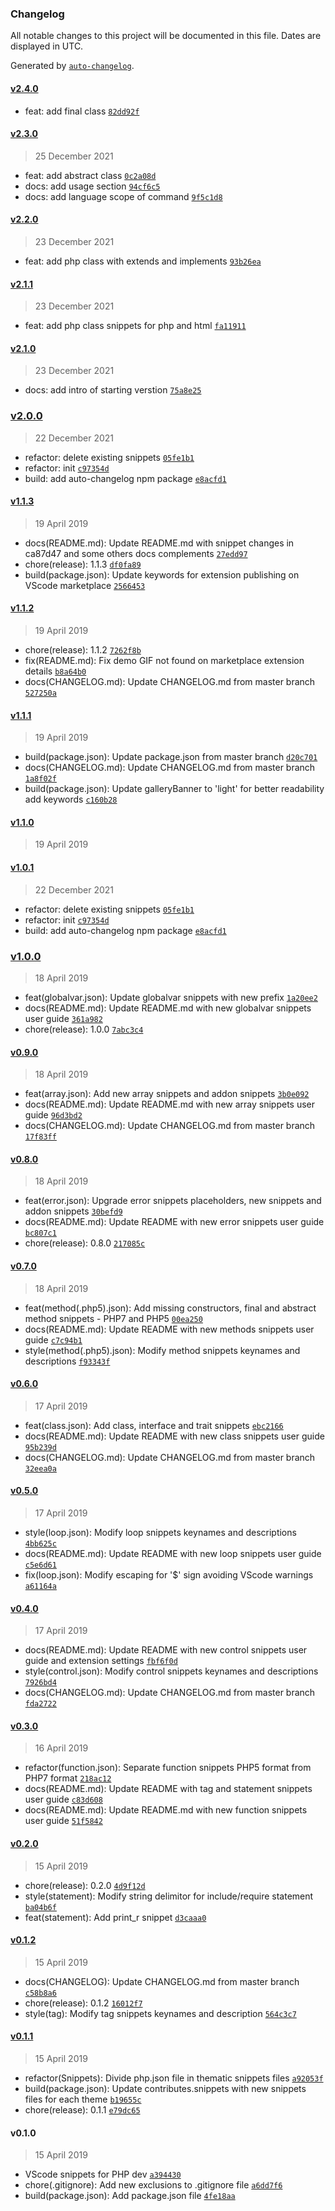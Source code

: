 ### Changelog

All notable changes to this project will be documented in this file. Dates are displayed in UTC.

Generated by [`auto-changelog`](https://github.com/CookPete/auto-changelog).

#### [v2.4.0](https://github.com/aspirantzhang/php-enhanced-snippets/compare/v2.3.0...v2.4.0)

- feat: add final class [`82dd92f`](https://github.com/aspirantzhang/php-enhanced-snippets/commit/82dd92fcf6acc6d32986fdc2fd24108da2c9947b)

#### [v2.3.0](https://github.com/aspirantzhang/php-enhanced-snippets/compare/v2.2.0...v2.3.0)

> 25 December 2021

- feat: add abstract class [`0c2a08d`](https://github.com/aspirantzhang/php-enhanced-snippets/commit/0c2a08d7afea8fae0ad8d06de69bdd04eb0c1a6c)
- docs: add usage section [`94cf6c5`](https://github.com/aspirantzhang/php-enhanced-snippets/commit/94cf6c5aa501cf5810e460022e1ee12b846f43ed)
- docs: add language scope of command [`9f5c1d8`](https://github.com/aspirantzhang/php-enhanced-snippets/commit/9f5c1d804c560227d6f9a63d3c778b9f5f9ac969)

#### [v2.2.0](https://github.com/aspirantzhang/php-enhanced-snippets/compare/v2.1.1...v2.2.0)

> 23 December 2021

- feat: add php class with extends and implements [`93b26ea`](https://github.com/aspirantzhang/php-enhanced-snippets/commit/93b26eac36a5c8acf1f18aa9183168f7c8489045)

#### [v2.1.1](https://github.com/aspirantzhang/php-enhanced-snippets/compare/v2.1.0...v2.1.1)

> 23 December 2021

- feat: add php class snippets for php and html [`fa11911`](https://github.com/aspirantzhang/php-enhanced-snippets/commit/fa11911ff4f3ef5d9b82566a113dd2447d3a7c32)

#### [v2.1.0](https://github.com/aspirantzhang/php-enhanced-snippets/compare/v2.0.0...v2.1.0)

> 23 December 2021

- docs: add intro of starting verstion [`75a8e25`](https://github.com/aspirantzhang/php-enhanced-snippets/commit/75a8e25cf8828efa212482a9267ccd4980336a6f)

### [v2.0.0](https://github.com/aspirantzhang/php-enhanced-snippets/compare/v1.1.3...v2.0.0)

> 22 December 2021

- refactor: delete existing snippets [`05fe1b1`](https://github.com/aspirantzhang/php-enhanced-snippets/commit/05fe1b1fabfd13e5fb3e19d128f58446f6a94db3)
- refactor: init [`c97354d`](https://github.com/aspirantzhang/php-enhanced-snippets/commit/c97354d35f96da4ed77940c4dd64f4f095a09855)
- build: add auto-changelog npm package [`e8acfd1`](https://github.com/aspirantzhang/php-enhanced-snippets/commit/e8acfd153a3703917a610b3940221f2b18e6c6ce)

#### [v1.1.3](https://github.com/aspirantzhang/php-enhanced-snippets/compare/v1.1.2...v1.1.3)

> 19 April 2019

- docs(README.md): Update README.md with snippet changes in ca87d47 and some others docs complements [`27edd97`](https://github.com/aspirantzhang/php-enhanced-snippets/commit/27edd97c748e87ea115239e379dd3be1a4f4e60e)
- chore(release): 1.1.3 [`df0fa89`](https://github.com/aspirantzhang/php-enhanced-snippets/commit/df0fa89381b2c1b3af5fe128dafabf2240e1d266)
- build(package.json): Update keywords for extension publishing on VScode marketplace [`2566453`](https://github.com/aspirantzhang/php-enhanced-snippets/commit/2566453215f60477e90e18570d8e067d9cfcb819)

#### [v1.1.2](https://github.com/aspirantzhang/php-enhanced-snippets/compare/v1.1.1...v1.1.2)

> 19 April 2019

- chore(release): 1.1.2 [`7262f8b`](https://github.com/aspirantzhang/php-enhanced-snippets/commit/7262f8b1adaae283201c80851b0185a4108f5f9c)
- fix(README.md): Fix demo GIF not found on marketplace extension details [`b8a64b0`](https://github.com/aspirantzhang/php-enhanced-snippets/commit/b8a64b0d6de1c063670b706c6a883371d54802e5)
- docs(CHANGELOG.md): Update CHANGELOG.md from master branch [`527250a`](https://github.com/aspirantzhang/php-enhanced-snippets/commit/527250aa70345bceb1dcddccb6fad037a3449de9)

#### [v1.1.1](https://github.com/aspirantzhang/php-enhanced-snippets/compare/v1.1.0...v1.1.1)

> 19 April 2019

- build(package.json): Update package.json from master branch [`d20c701`](https://github.com/aspirantzhang/php-enhanced-snippets/commit/d20c701ec2512495d7269462d2fae67c02a67577)
- docs(CHANGELOG.md): Update CHANGELOG.md from master branch [`1a8f02f`](https://github.com/aspirantzhang/php-enhanced-snippets/commit/1a8f02f6864c570be9711bb9c6ae5c538f8f70e7)
- build(package.json): Update galleryBanner to 'light' for better readability add keywords [`c160b28`](https://github.com/aspirantzhang/php-enhanced-snippets/commit/c160b28a9b39469c1e89e8a4e78c63cfde5b4cfb)

#### [v1.1.0](https://github.com/aspirantzhang/php-enhanced-snippets/compare/v1.0.1...v1.1.0)

> 19 April 2019

#### [v1.0.1](https://github.com/aspirantzhang/php-enhanced-snippets/compare/v1.0.0...v1.0.1)

> 22 December 2021

- refactor: delete existing snippets [`05fe1b1`](https://github.com/aspirantzhang/php-enhanced-snippets/commit/05fe1b1fabfd13e5fb3e19d128f58446f6a94db3)
- refactor: init [`c97354d`](https://github.com/aspirantzhang/php-enhanced-snippets/commit/c97354d35f96da4ed77940c4dd64f4f095a09855)
- build: add auto-changelog npm package [`e8acfd1`](https://github.com/aspirantzhang/php-enhanced-snippets/commit/e8acfd153a3703917a610b3940221f2b18e6c6ce)

### [v1.0.0](https://github.com/aspirantzhang/php-enhanced-snippets/compare/v0.9.0...v1.0.0)

> 18 April 2019

- feat(globalvar.json): Update globalvar snippets with new prefix [`1a20ee2`](https://github.com/aspirantzhang/php-enhanced-snippets/commit/1a20ee206508a43d6c9367cb89c38a1773da708c)
- docs(README.md): Update README.md with new globalvar snippets user guide [`361a982`](https://github.com/aspirantzhang/php-enhanced-snippets/commit/361a9829d70f55aca69b4f4d9898d8773d1f6d2f)
- chore(release): 1.0.0 [`7abc3c4`](https://github.com/aspirantzhang/php-enhanced-snippets/commit/7abc3c4aa399333cb6839205b68cff4768e0fca0)

#### [v0.9.0](https://github.com/aspirantzhang/php-enhanced-snippets/compare/v0.8.0...v0.9.0)

> 18 April 2019

- feat(array.json): Add new array snippets and addon snippets [`3b0e092`](https://github.com/aspirantzhang/php-enhanced-snippets/commit/3b0e092665df00ccf5151229d3ffa6d56c6a65f5)
- docs(README.md): Update README.md with new array snippets user guide [`96d3bd2`](https://github.com/aspirantzhang/php-enhanced-snippets/commit/96d3bd2b308bc0428b0dd437c398a4d241d2ec80)
- docs(CHANGELOG.md): Update CHANGELOG.md from master branch [`17f83ff`](https://github.com/aspirantzhang/php-enhanced-snippets/commit/17f83ff99af8c6bf2a2bfc49a815959e2ac2ce0c)

#### [v0.8.0](https://github.com/aspirantzhang/php-enhanced-snippets/compare/v0.7.0...v0.8.0)

> 18 April 2019

- feat(error.json): Upgrade error snippets placeholders, new snippets and addon snippets [`30befd9`](https://github.com/aspirantzhang/php-enhanced-snippets/commit/30befd9f7729216a0e2d7d66a7f55ef3120a67a5)
- docs(README.md): Update README with new error snippets user guide [`bc807c1`](https://github.com/aspirantzhang/php-enhanced-snippets/commit/bc807c1fc2abf6d924e845fe1d9719bc97c26f7e)
- chore(release): 0.8.0 [`217085c`](https://github.com/aspirantzhang/php-enhanced-snippets/commit/217085c1d52b13a603937fd514fd4a19db9583fb)

#### [v0.7.0](https://github.com/aspirantzhang/php-enhanced-snippets/compare/v0.6.0...v0.7.0)

> 18 April 2019

- feat(method(.php5).json): Add missing constructors, final and abstract method snippets - PHP7 and PHP5 [`00ea250`](https://github.com/aspirantzhang/php-enhanced-snippets/commit/00ea2500e9c69516019c2029a4928d49740a2f3d)
- docs(README.md): Update README with new methods snippets user guide [`c7c94b1`](https://github.com/aspirantzhang/php-enhanced-snippets/commit/c7c94b192bc77da4d3980bf1598d2ecf9319a3ca)
- style(method(.php5).json): Modify method snippets keynames and descriptions [`f93343f`](https://github.com/aspirantzhang/php-enhanced-snippets/commit/f93343f76bca2f62cc6da351a277754a2130666b)

#### [v0.6.0](https://github.com/aspirantzhang/php-enhanced-snippets/compare/v0.5.0...v0.6.0)

> 17 April 2019

- feat(class.json): Add class, interface and trait snippets [`ebc2166`](https://github.com/aspirantzhang/php-enhanced-snippets/commit/ebc21665274f70f054320b9c072374bdb2ceccd7)
- docs(README.md): Update README with new class snippets user guide [`95b239d`](https://github.com/aspirantzhang/php-enhanced-snippets/commit/95b239dc17bcc62f15fda465292e4761da900876)
- docs(CHANGELOG.md): Update CHANGELOG.md from master branch [`32eea0a`](https://github.com/aspirantzhang/php-enhanced-snippets/commit/32eea0adb6b01c63c0a33d5507cffff7a566e448)

#### [v0.5.0](https://github.com/aspirantzhang/php-enhanced-snippets/compare/v0.4.0...v0.5.0)

> 17 April 2019

- style(loop.json): Modify loop snippets keynames and descriptions [`4bb625c`](https://github.com/aspirantzhang/php-enhanced-snippets/commit/4bb625cdffb4e18e9162a809c2abfdd9f5e4c977)
- docs(README.md): Update README with new loop snippets user guide [`c5e6d61`](https://github.com/aspirantzhang/php-enhanced-snippets/commit/c5e6d61e567e38e132f4adbfff9826b170296282)
- fix(loop.json): Modify escaping for '$' sign avoiding VScode warnings [`a61164a`](https://github.com/aspirantzhang/php-enhanced-snippets/commit/a61164abcd99b6135ed6ea8f008a3b73f33147db)

#### [v0.4.0](https://github.com/aspirantzhang/php-enhanced-snippets/compare/v0.3.0...v0.4.0)

> 17 April 2019

- docs(README.md): Update README with new control snippets user guide and extension settings [`fbf6f0d`](https://github.com/aspirantzhang/php-enhanced-snippets/commit/fbf6f0d22130482ec9cb32aa7bcf9e65738d3ed4)
- style(control.json): Modify control snippets keynames and descriptions [`7926bd4`](https://github.com/aspirantzhang/php-enhanced-snippets/commit/7926bd488ce00d7fd0fb9f7c8847f917e581825d)
- docs(CHANGELOG.md): Update CHANGELOG.md from master branch [`fda2722`](https://github.com/aspirantzhang/php-enhanced-snippets/commit/fda27220b41230b4ac71ba2776d3ca38e0cdb8e4)

#### [v0.3.0](https://github.com/aspirantzhang/php-enhanced-snippets/compare/v0.2.0...v0.3.0)

> 16 April 2019

- refactor(function.json): Separate function snippets PHP5 format from PHP7 format [`218ac12`](https://github.com/aspirantzhang/php-enhanced-snippets/commit/218ac12f1db55da670ba197597991b27a9fcece0)
- docs(README.md): Update README with tag and statement snippets user guide [`c83d608`](https://github.com/aspirantzhang/php-enhanced-snippets/commit/c83d60815bace1735160a8a286e1b1fc8079d6c8)
- docs(README.md): Update README.md with new function snippets user guide [`51f5842`](https://github.com/aspirantzhang/php-enhanced-snippets/commit/51f584262b7e23d26f287234d4b8fed01457e7f9)

#### [v0.2.0](https://github.com/aspirantzhang/php-enhanced-snippets/compare/v0.1.2...v0.2.0)

> 15 April 2019

- chore(release): 0.2.0 [`4d9f12d`](https://github.com/aspirantzhang/php-enhanced-snippets/commit/4d9f12d4c482624a30717837f7cc64985c22536b)
- style(statement): Modify string delimitor for include/require statement [`ba04b6f`](https://github.com/aspirantzhang/php-enhanced-snippets/commit/ba04b6f18c6ddd956840c5a881e0698599e65241)
- feat(statement): Add print_r snippet [`d3caaa0`](https://github.com/aspirantzhang/php-enhanced-snippets/commit/d3caaa02c5c1fdf8f3afc55fef56100a199d434c)

#### [v0.1.2](https://github.com/aspirantzhang/php-enhanced-snippets/compare/v0.1.1...v0.1.2)

> 15 April 2019

- docs(CHANGELOG): Update CHANGELOG.md from master branch [`c58b8a6`](https://github.com/aspirantzhang/php-enhanced-snippets/commit/c58b8a6c8d7e7d4453eccb17dc0e1a0b3d713098)
- chore(release): 0.1.2 [`16012f7`](https://github.com/aspirantzhang/php-enhanced-snippets/commit/16012f7066b1cd0f7fbc34c70882471c2d23e1bb)
- style(tag): Modify tag snippets keynames and description [`564c3c7`](https://github.com/aspirantzhang/php-enhanced-snippets/commit/564c3c74d2566856f3fd1a0b0d802a1e0a634062)

#### [v0.1.1](https://github.com/aspirantzhang/php-enhanced-snippets/compare/v0.1.0...v0.1.1)

> 15 April 2019

- refactor(Snippets): Divide php.json file in thematic snippets files [`a92053f`](https://github.com/aspirantzhang/php-enhanced-snippets/commit/a92053f3a7f277c6205fcf179a4215fe1d60a6f8)
- build(package.json): Update contributes.snippets with new snippets files for each theme [`b19655c`](https://github.com/aspirantzhang/php-enhanced-snippets/commit/b19655c0865a6682db100c96dfe94e0eca424c73)
- chore(release): 0.1.1 [`e79dc65`](https://github.com/aspirantzhang/php-enhanced-snippets/commit/e79dc653f79263f8166e6bf738ca9027ae4b2dbb)

#### v0.1.0

> 15 April 2019

- VScode snippets for PHP dev [`a394430`](https://github.com/aspirantzhang/php-enhanced-snippets/commit/a3944300df2899db9ae88fa75909903fc615d4bd)
- chore(.gitignore): Add new exclusions to .gitignore file [`a6dd7f6`](https://github.com/aspirantzhang/php-enhanced-snippets/commit/a6dd7f60824c0b314227b0aad707a60a335150df)
- build(package.json): Add package.json file [`4fe18aa`](https://github.com/aspirantzhang/php-enhanced-snippets/commit/4fe18aa67b7d3e8ffae672c4c8cb90d5b5387703)
